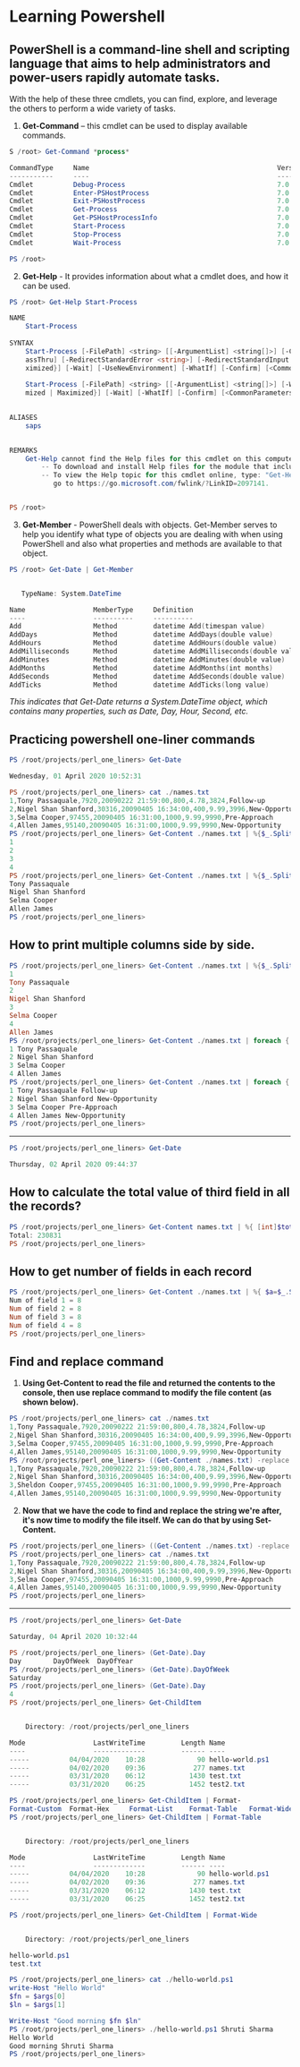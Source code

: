 # Learning  Powershell

## PowerShell is a command-line shell and scripting language that aims to help administrators and power-users rapidly automate tasks.
With the help of these three cmdlets, you can find, explore, and leverage the others to perform a wide variety of tasks.
1. **Get-Command** – this cmdlet can be used to display available commands.
``` powershell
S /root> Get-Command *process*

CommandType     Name                                               Version    Source
-----------     ----                                               -------    ------
Cmdlet          Debug-Process                                      7.0.0.0    Microsoft.PowerShell.Management
Cmdlet          Enter-PSHostProcess                                7.0.0.0    Microsoft.PowerShell.Core
Cmdlet          Exit-PSHostProcess                                 7.0.0.0    Microsoft.PowerShell.Core
Cmdlet          Get-Process                                        7.0.0.0    Microsoft.PowerShell.Management
Cmdlet          Get-PSHostProcessInfo                              7.0.0.0    Microsoft.PowerShell.Core
Cmdlet          Start-Process                                      7.0.0.0    Microsoft.PowerShell.Management
Cmdlet          Stop-Process                                       7.0.0.0    Microsoft.PowerShell.Management
Cmdlet          Wait-Process                                       7.0.0.0    Microsoft.PowerShell.Management

PS /root>
```
2. **Get-Help** - It provides information about what a cmdlet does, and how it can be used.
```powershell
PS /root> Get-Help Start-Process

NAME
    Start-Process
    
SYNTAX
    Start-Process [-FilePath] <string> [[-ArgumentList] <string[]>] [-Credential <pscredential>] [-WorkingDirectory <string>] [-LoadUserProfile] [-NoNewWindow] [-P
    assThru] [-RedirectStandardError <string>] [-RedirectStandardInput <string>] [-RedirectStandardOutput <string>] [-WindowStyle {Normal | Hidden | Minimized | Ma
    ximized}] [-Wait] [-UseNewEnvironment] [-WhatIf] [-Confirm] [<CommonParameters>]
    
    Start-Process [-FilePath] <string> [[-ArgumentList] <string[]>] [-WorkingDirectory <string>] [-PassThru] [-Verb <string>] [-WindowStyle {Normal | Hidden | Mini
    mized | Maximized}] [-Wait] [-WhatIf] [-Confirm] [<CommonParameters>]
    

ALIASES
    saps
    

REMARKS
    Get-Help cannot find the Help files for this cmdlet on this computer. It is displaying only partial help.
        -- To download and install Help files for the module that includes this cmdlet, use Update-Help.
        -- To view the Help topic for this cmdlet online, type: "Get-Help Start-Process -Online" or
           go to https://go.microsoft.com/fwlink/?LinkID=2097141.


PS /root>
```
3. **Get-Member** - PowerShell deals with objects. Get-Member serves to help you identify what type of objects you are dealing with when using PowerShell and also what properties and methods are available to that object.
```powershell
PS /root> Get-Date | Get-Member


   TypeName: System.DateTime

Name                 MemberType     Definition
----                 ----------     ----------
Add                  Method         datetime Add(timespan value)
AddDays              Method         datetime AddDays(double value)
AddHours             Method         datetime AddHours(double value)
AddMilliseconds      Method         datetime AddMilliseconds(double value)
AddMinutes           Method         datetime AddMinutes(double value)
AddMonths            Method         datetime AddMonths(int months)
AddSeconds           Method         datetime AddSeconds(double value)
AddTicks             Method         datetime AddTicks(long value)
```
*This indicates that Get-Date returns a System.DateTime object, which contains many properties, such as Date, Day, Hour, Second, etc.*

## Practicing powershell one-liner commands 
```powershell
PS /root/projects/perl_one_liners> Get-Date

Wednesday, 01 April 2020 10:52:31

PS /root/projects/perl_one_liners> cat ./names.txt                               
1,Tony Passaquale,7920,20090222 21:59:00,800,4.78,3824,Follow-up
2,Nigel Shan Shanford,30316,20090405 16:34:00,400,9.99,3996,New-Opportunity
3,Selma Cooper,97455,20090405 16:31:00,1000,9.99,9990,Pre-Approach
4,Allen James,95140,20090405 16:31:00,1000,9.99,9990,New-Opportunity
PS /root/projects/perl_one_liners> Get-Content ./names.txt | %{$_.Split(',')[0];}
1
2
3
4
PS /root/projects/perl_one_liners> Get-Content ./names.txt | %{$_.Split(',')[1];}
Tony Passaquale
Nigel Shan Shanford
Selma Cooper
Allen James
PS /root/projects/perl_one_liners>
```
## How to print multiple columns side by side.
```powershell
PS /root/projects/perl_one_liners> Get-Content ./names.txt | %{$_.Split(',')[0,1];}
1
Tony Passaquale
2
Nigel Shan Shanford
3
Selma Cooper
4
Allen James
PS /root/projects/perl_one_liners> Get-Content ./names.txt | foreach { Write-Host $_.Split(',')[0,1];}
1 Tony Passaquale
2 Nigel Shan Shanford
3 Selma Cooper
4 Allen James
PS /root/projects/perl_one_liners> Get-Content ./names.txt | foreach { Write-Host $_.Split(',')[0,1,7];} 
1 Tony Passaquale Follow-up
2 Nigel Shan Shanford New-Opportunity
3 Selma Cooper Pre-Approach
4 Allen James New-Opportunity
PS /root/projects/perl_one_liners>
```
***
```powershell
PS /root/projects/perl_one_liners> Get-Date

Thursday, 02 April 2020 09:44:37

```
## How to calculate the total value of third field in all the records?
```powershell
PS /root/projects/perl_one_liners> Get-Content names.txt | %{ [int]$total+=$_.Split(',')[2]; } ; Write-Host "Total: $total" 
Total: 230831
PS /root/projects/perl_one_liners>
```
## How to get number of fields in each record
```powershell
PS /root/projects/perl_one_liners> Get-Content ./names.txt | %{ $a=$_.Split(','); Write-Host "Num of field" $a[0]"="$a.length; }
Num of field 1 = 8
Num of field 2 = 8
Num of field 3 = 8
Num of field 4 = 8
PS /root/projects/perl_one_liners>
```
## Find and replace command
1) **Using Get-Content to read the file and returned the contents to the console, then use replace command to modify the file content (as shown below).**
```powershell
PS /root/projects/perl_one_liners> cat ./names.txt
1,Tony Passaquale,7920,20090222 21:59:00,800,4.78,3824,Follow-up
2,Nigel Shan Shanford,30316,20090405 16:34:00,400,9.99,3996,New-Opportunity
3,Selma Cooper,97455,20090405 16:31:00,1000,9.99,9990,Pre-Approach
4,Allen James,95140,20090405 16:31:00,1000,9.99,9990,New-Opportunity
PS /root/projects/perl_one_liners> ((Get-Content ./names.txt) -replace 'Selma','Sheldon')
1,Tony Passaquale,7920,20090222 21:59:00,800,4.78,3824,Follow-up
2,Nigel Shan Shanford,30316,20090405 16:34:00,400,9.99,3996,New-Opportunity
3,Sheldon Cooper,97455,20090405 16:31:00,1000,9.99,9990,Pre-Approach
4,Allen James,95140,20090405 16:31:00,1000,9.99,9990,New-Opportunity
```
2) **Now that we have the code to find and replace the string we're after, it's now time to modify the file itself. We can do that by using Set-Content.**
```powershell
PS /root/projects/perl_one_liners> ((Get-Content ./names.txt) -replace 'Sheldon','Selma') | Set-Content ./names.txt
PS /root/projects/perl_one_liners> cat ./names.txt
1,Tony Passaquale,7920,20090222 21:59:00,800,4.78,3824,Follow-up
2,Nigel Shan Shanford,30316,20090405 16:34:00,400,9.99,3996,New-Opportunity
3,Selma Cooper,97455,20090405 16:31:00,1000,9.99,9990,Pre-Approach
4,Allen James,95140,20090405 16:31:00,1000,9.99,9990,New-Opportunity
PS /root/projects/perl_one_liners>
```

***
```powershell
PS /root/projects/perl_one_liners> Get-Date

Saturday, 04 April 2020 10:32:44

PS /root/projects/perl_one_liners> (Get-Date).Day
Day        DayOfWeek  DayOfYear  
PS /root/projects/perl_one_liners> (Get-Date).DayOfWeek
Saturday
PS /root/projects/perl_one_liners> (Get-Date).Day      
4
PS /root/projects/perl_one_liners> Get-ChildItem              


    Directory: /root/projects/perl_one_liners

Mode                 LastWriteTime         Length Name
----                 -------------         ------ ----
-----          04/04/2020    10:28             90 hello-world.ps1
-----          04/02/2020    09:36            277 names.txt
-----          03/31/2020    06:12           1430 test.txt
-----          03/31/2020    06:25           1452 test2.txt

PS /root/projects/perl_one_liners> Get-ChildItem | Format-    
Format-Custom  Format-Hex     Format-List    Format-Table   Format-Wide    
PS /root/projects/perl_one_liners> Get-ChildItem | Format-Table


    Directory: /root/projects/perl_one_liners

Mode                 LastWriteTime         Length Name
----                 -------------         ------ ----
-----          04/04/2020    10:28             90 hello-world.ps1
-----          04/02/2020    09:36            277 names.txt
-----          03/31/2020    06:12           1430 test.txt
-----          03/31/2020    06:25           1452 test2.txt

PS /root/projects/perl_one_liners> Get-ChildItem | Format-Wide 


    Directory: /root/projects/perl_one_liners

hello-world.ps1                                                                   names.txt
test.txt                                                                          test2.txt

PS /root/projects/perl_one_liners> cat ./hello-world.ps1
write-Host "Hello World"
$fn = $args[0]
$ln = $args[1]

Write-Host "Good morning $fn $ln"
PS /root/projects/perl_one_liners> ./hello-world.ps1 Shruti Sharma
Hello World
Good morning Shruti Sharma
PS /root/projects/perl_one_liners>
```